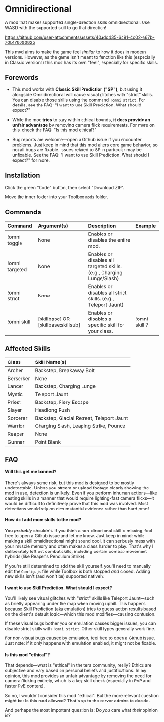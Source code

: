 # Omnidirectional

A mod that makes supported single-direction skills omnidirectional. Use WASD with the supported skill to go that direction!

https://github.com/user-attachments/assets/40adc435-6491-4c02-a67b-76b178696825

This mod aims to make the game feel *similar* to how it does in modern versions. However, as the game isn't meant to function like this (especially in Classic versions) this mod has its own "feel", especially for specific skills.

## Forewords

- This mod works with **Classic Skill Prediction ("SP")**, but using it alongside Omnidirectional will cause visual glitches with "strict" skills. You can disable those skills using the command `!omni strict`. For details, see the FAQ: "I want to use Skill Prediction. What should I expect?"

- While the mod **tries** to stay within ethical bounds, **it does provide an unfair advantage** by removing camera flick requirements. For more on this, check the FAQ: "Is this mod ethical?"

- Bug reports are welcome—open a Github issue if you encounter problems. Just keep in mind that this mod alters core game behavior, so not all bugs are fixable. Issues related to SP in paritcular may be unfixable. See the FAQ: "I want to use Skill Prediction. What should I expect?" for more.

## Installation

Click the green "Code" button, then select "Download ZIP".

Move the inner folder into your Toolbox `mods` folder.

## Commands

| Command | Argument(s) | Description | Example |
| :------ | :---------- | :---------- | :------ |
| !omni toggle | None | Enables or disables the entire mod. | |
| !omni targeted | None | Enables or disables all targeted skills. (e.g., Charging Lunge/Slash) | |
| !omni strict | None | Enables or disables all strict skills. (e.g., Teleport Jaunt) | |
| !omni skill | \[skillbase\] OR \[skillbase:skillsub\] | Enables or disables a specific skill for your class. | !omni skill 7 |


## Affected Skills

| Class | Skill Name(s) |
| :---- | :--------- |
| Archer | Backstep, Breakaway Bolt |
| Berserker | None |
| Lancer | Backstep, Charging Lunge |
| Mystic | Teleport Jaunt |
| Priest | Backstep, Fiery Escape |
| Slayer | Headlong Rush |
| Sorcerer | Backstep, Glacial Retreat, Teleport Jaunt |
| Warrior | Charging Slash, Leaping Strike, Pounce |
| Reaper | None |
| Gunner | Point Blank |


## FAQ

#### Will this get me banned?

There's always some risk, but this mod is designed to be mostly undetectable. Unless you stream or upload footage clearly showing the mod in use, detection is unlikely. Even if you perform inhuman actions—like casting skills in a manner that would require lighting-fast camera flicks—it would be difficult to definitively prove that this mod was involved. Most detections would rely on circumstantial evidence rather than hard proof.

#### How do I add more skills to the mod?

You *probably* shouldn't. If you think a non-directional skill is missing, feel free to open a Github issue and let me know. Just keep in mind: while making a skill omnidirectional might sound cool, it can seriously mess with your muscle memory and often makes a class harder to play. That's why I deliberately left out combat skills, including certain combat-movement hybrids (like Reaper's Pendulum Strike).

If you're still determined to add the skill yourself, you'll need to manually edit the `Config.js` file while Toolbox is both stopped *and* closed. Adding new skills isn't (and won't be) supported natively.

#### I want to use Skill Prediction. What should I expect?

You'll likely see visual glitches with "strict" skills like Teleport Jaunt—such as briefly appearing under the map when moving uphill. This happens because Skill Prediction (aka emulation) tries to guess action results based on the client's default logic—which this mod modifies—causing confusion.

If these visual bugs bother you or emulation causes bigger issues, you can disable strict skills with `!omni strict`. Other skill types generally work fine.

For non-visual bugs caused by emulation, feel free to open a Github issue. Just note: if it only happens with emulation enabled, it might not be fixable.

#### Is this mod "ethical"?

That depends—what is "ethical" in the tera community, really? Ethics are subjective and vary based on personal beliefs and justifications. In my opinion, this mod provides an unfair advantage by removing the need for camera flicking entirely, which is a key skill check (especially in PvP and faster PvE content).

So no, I wouldn't consider this mod "ethical". But the more relevant question might be: Is this mod allowed? That's up to the server admins to decide.

And perhaps the most important question is: Do *you* care what *their* opinion is?
